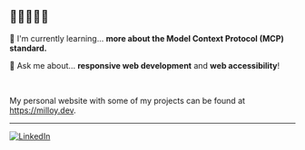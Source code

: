 <h2>👋👋👋👋👋</h2>

<p>🌱 I'm currently learning... <strong>more about the Model Context Protocol (MCP) standard.</strong></p>
<p>💬 Ask me about... <strong>responsive web development</strong> and <strong>web accessibility</strong>!</p>
<br />

<p>My personal website with some of my projects can be found at <a href="https://milloy.dev" target="_blank">https://milloy.dev</a>.</p>
<hr />

[![LinkedIn](https://img.shields.io/badge/linkedin-%230077B5.svg?style=for-the-badge&logo=linkedin&logoColor=white)](https://linkedin.com/in/connor-milloy-0570a4207)
